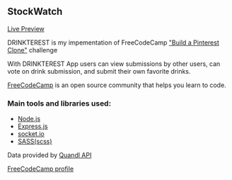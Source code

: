 ## StockWatch

[Live Preview](https://stock-watch-fcc.herokuapp.com/)

DRINKTEREST is my impementation of FreeCodeCamp ["Build a Pinterest Clone"](https://www.freecodecamp.com/challenges/build-a-pinterest-clone) challenge

With DRINKTEREST App users can view submissions by other users, can vote on drink submission, and submit their own favorite drinks.

[FreeCodeCamp](https://www.freecodecamp.com) is an open source community that helps you learn to code.

### Main tools and libraries used:

* [Node.js](https://nodejs.org/en/)
* [Express.js](http://expressjs.com/)
* [socket.io](http://socket.io/)
* [SASS(scss)](http://sass-lang.com/)


Data provided by  [Quandl API](https://www.quandl.com/)

[FreeCodeCamp profile](https://www.freecodecamp.com/golle404)
